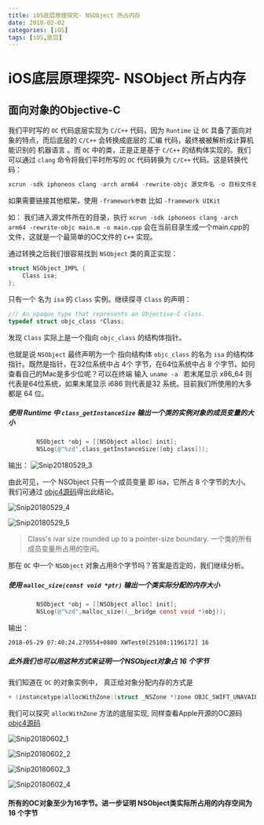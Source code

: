 ```yaml
---
title: iOS底层原理探究- NSObject 所占内存
date: 2018-02-02
categories: [iOS]
tags: [iOS,底层]
---
```


# iOS底层原理探究- NSObject 所占内存

## 面向对象的Objective-C

我们平时写的 `OC` 代码底层实现为 `C/C++` 代码，因为 `Runtime` 让 `OC` 具备了面向对象的特点，而后底层的 `C/C++` 会转换成底层的 汇编 代码，最终被被解析成计算机能识别的 机器语言 。而    `OC` 中的类，正是正是基于 `C/C++` 的结构体实现的。我们可以通过 `clang` 命令将我们平时所写的 `OC` 代码转换为 `C/C++` 代码。这是转换代码：
<!-- more -->
``` objective-c
xcrun -sdk iphoneos clang -arch arm64 -rewrite-objc 源文件名 -o 目标文件名
```
如果需要链接其他框架，使用 `-framework参数` 比如 `-framework UIKit`

如： 我们进入源文件所在的目录，执行 `xcrun -sdk iphoneos clang -arch arm64 -rewrite-objc main.m -o main.cpp` 会在当前目录生成一个main.cpp的文件，这就是一个最简单的OC文件的 `C++` 实现。

通过转换之后我们很容易找到 `NSObject` 类的真正实现：
 
```objective-c
struct NSObject_IMPL {
	Class isa;
};
```
只有一个 名为 `isa` 的 `Class` 实例。继续探寻 `Class` 的声明：

```objective-c
/// An opaque type that represents an Objective-C class.
typedef struct objc_class *Class;
```
发现 `Class` 实际上是一个指向 `objc_class` 的结构体指针。

也就是说 `NSObject` 最终声明为一个 指向结构体 `objc_class` 的名为 `isa` 的结构体指针。既然是指针，在32位系统中占 4个 字节，在64位系统中占 8 个字节。如何查看自己的Mac是多少位呢？可以在终端 输入 `uname -a ` 若末尾显示 x86_64 则代表是64位系统，如果末尾显示 i686 则代表是32 系统。目前我们所使用的大多都是 64 位。

##### 使用 Runtime 中 `class_getInstanceSize` 输出一个类的实例对象的成员变量的大小

```objective-c
        NSObject *obj = [[NSObject alloc] init];
        NSLog(@"%zd",class_getInstanceSize([obj class]));
```
输出：
![Snip20180529_3](http://p95ytk0ix.bkt.clouddn.com/2018-05-29-Snip20180529_3.png)

由此可见，一个 NSObject 只有一个成员变量 即 isa，它所占 8 个字节的大小。
我们可通过 [objc4源码](https://opensource.apple.com/tarballs/objc4/)得出此结论。

![Snip20180529_4](http://p95ytk0ix.bkt.clouddn.com/2018-05-29-Snip20180529_4.png)

![Snip20180529_5](http://p95ytk0ix.bkt.clouddn.com/2018-05-29-Snip20180529_5.png)

>Class's ivar size rounded up to a pointer-size boundary.
一个类的所有成员变量所占用的空间。

那在 `OC` 中一个 `NSObject` 对象占用8个字节吗？答案是否定的，我们继续分析。

##### 使用 `malloc_size(const void *ptr)` 输出一个类实际分配的内存大小

```objective-c
        NSObject *obj = [[NSObject alloc] init];
        NSLog(@"%zd",malloc_size((__bridge const void *)obj));
```
输出：

```
2018-05-29 07:40:24.270554+0800 XWTest0[25108:1196172] 16
```

##### 此外我们也可以用这种方式来证明一个NSObject对象占 16 个字节
我们知道在 `OC` 的对象实例中， 真正给对象分配内存的方式是

```objective-c
+ (instancetype)allocWithZone:(struct _NSZone *)zone OBJC_SWIFT_UNAVAILABLE("use object initializers instead");
```

我们可以探究 `allocWithZone` 方法的底层实现, 同样查看Apple开源的OC源码 [objc4源码](https://opensource.apple.com/tarballs/objc4/)

![Snip20180602_1](http://p95ytk0ix.bkt.clouddn.com/2018-06-02-Snip20180602_1.png)

![Snip20180602_2](http://p95ytk0ix.bkt.clouddn.com/2018-06-02-Snip20180602_2.png)

![Snip20180602_3](http://p95ytk0ix.bkt.clouddn.com/2018-06-02-Snip20180602_3.png)

![Snip20180602_4](http://p95ytk0ix.bkt.clouddn.com/2018-06-02-Snip20180602_4.png)

#### 所有的OC对象至少为16字节。进一步证明 NSObject类实际所占用的内存空间为 16 个字节





